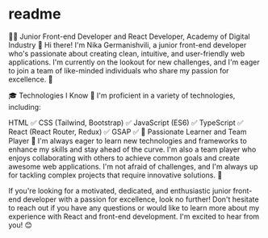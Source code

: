 # readme

👨‍💻 Junior Front-end Developer and React Developer, Academy of Digital Industry 🚀
Hi there! I'm Nika Germanishvili, a junior front-end developer who's passionate about creating clean, intuitive, and user-friendly web applications. I'm currently on the lookout for new challenges, and I'm eager to join a team of like-minded individuals who share my passion for excellence. 💪



🎓 Technologies I Know 🤖
I'm proficient in a variety of technologies, including:

HTML ✅
CSS (Tailwind, Bootstrap) ✅
JavaScript (ES6) ✅
TypeScript ✅
React (React Router, Redux) ✅
GSAP ✅
📖 Passionate Learner and Team Player 🤝
I'm always eager to learn new technologies and frameworks to enhance my skills and stay ahead of the curve. I'm also a team player who enjoys collaborating with others to achieve common goals and create awesome web applications. I'm not afraid of challenges, and I'm always up for tackling complex projects that require innovative solutions. 🚀

If you're looking for a motivated, dedicated, and enthusiastic junior front-end developer with a passion for excellence, look no further! Don't hesitate to reach out if you have any questions or would like to learn more about my experience with React and front-end development. I'm excited to hear from you! 😊
